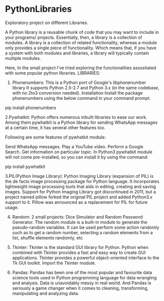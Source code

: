 # PythonLibraries
Exploratory project on different Libraries.

A Python library is a reusable chunk of code that you may want to include in your programs/ projects.
Essentially, then, a library is a collection of modules. A library is a collection of related functionality, whereas a module only provides a single piece of functionality. Which means that, if you have a system with both modules and libraries, a library will typically contain multiple modules.

Here, In the small project I've tried exploring the functionalities assositated with some popular python libraries.
LIBRARIES:
1. Phonenumbers: This is a Python port of Google's libphonenumber library It supports Python 2.5-2.7 and Python 3.x (in the same codebase, with no 2to3 conversion needed). 
                 Installation
Install the package phonenumbers using the below command in your command prompt.

pip install phonenumbers

2.Pywhatkit: Python offers numerous inbuilt libraries to ease our work. Among them pywhatkit is a Python library for sending WhatsApp messages at a certain time, it has several other features too.

Following are some features of pywhatkit module:

Send WhatsApp messages.
Play a YouTube video.
Perform a Google Search.
Get information on particular topic.
In Python3 pywhatkit module will not come pre-installed, so you can install it by using the command:

pip install pywhatkit

3.PIL(Python Image Library): Python Imaging Library (expansion of PIL) is the de facto image processing package for Python language. It incorporates lightweight image processing tools that aids in editing, creating and saving images. Support for Python Imaging Library got discontinued in 2011, but a project named pillow forked the original PIL project and added Python3.x support to it. Pillow was announced as a replacement for PIL for future usage.

4. Random: 2 small projects: Dice Simulator and Random Password Generator. The random module is a built-in module to generate the pseudo-random variables. It can be used perform some action randomly such as to get a random number, selecting a random elements from a list, shuffle elements randomly, etc

5. Tkinter: Tkinter is the standard GUI library for Python. Python when combined with Tkinter provides a fast and easy way to create GUI applications. Tkinter provides a powerful object-oriented interface to the Tk GUI toolkit. Import the Tkinter module.

6. Pandas: Pandas has been one of the most popular and favourite data science tools used in Python programming language for data wrangling and analysis. Data is unavoidably messy in real world. And Pandas is seriously a game changer when it comes to cleaning, transforming, manipulating and analyzing data.
